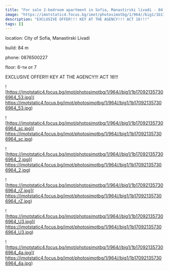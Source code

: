 ```yaml
---
title: "For sale 2-bedroom apartment in Sofia, Manastirski livadi - 84 sq.m / 173000 EUR :: imot.bg Ad"
image: "https://imotstatic4.focus.bg/imot/photosimotbg/1/964//big1/1b170921357306964_J9.jpg"
description: "EXCLUSIVE OFFER!!! KEY AT THE AGENCY!!! ACT 16!!!"
tags: []
---
```


location: City of Sofia, Manastirski Livadi

build: 84 m

phone: 0876500227

floor: 6-ти от 7

EXCLUSIVE OFFER!!! KEY AT THE AGENCY!!! ACT 16!!!


![https://imotstatic4.focus.bg/imot/photosimotbg/1/964//big1/1b170921357306964_53.jpg]( https://imotstatic4.focus.bg/imot/photosimotbg/1/964//big1/1b170921357306964_53.jpg)


![https://imotstatic4.focus.bg/imot/photosimotbg/1/964//big1/1b170921357306964_sc.jpg]( https://imotstatic4.focus.bg/imot/photosimotbg/1/964//big1/1b170921357306964_sc.jpg)


![https://imotstatic4.focus.bg/imot/photosimotbg/1/964//big1/1b170921357306964_2.jpg]( https://imotstatic4.focus.bg/imot/photosimotbg/1/964//big1/1b170921357306964_2.jpg)


![https://imotstatic4.focus.bg/imot/photosimotbg/1/964//big1/1b170921357306964_rZ.jpg]( https://imotstatic4.focus.bg/imot/photosimotbg/1/964//big1/1b170921357306964_rZ.jpg)


![https://imotstatic4.focus.bg/imot/photosimotbg/1/964//big1/1b170921357306964_U3.jpg]( https://imotstatic4.focus.bg/imot/photosimotbg/1/964//big1/1b170921357306964_U3.jpg)


![https://imotstatic4.focus.bg/imot/photosimotbg/1/964//big1/1b170921357306964_4a.jpg]( https://imotstatic4.focus.bg/imot/photosimotbg/1/964//big1/1b170921357306964_4a.jpg)


